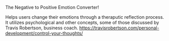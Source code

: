 The Negative to Positive Emotion Converter!

Helps users change their emotions through a theraputic reflection process. It utilizes psychological and other concepts, some of those discussed by 
Travis Robertson, business coach. https://travisrobertson.com/personal-development/control-your-thoughts/